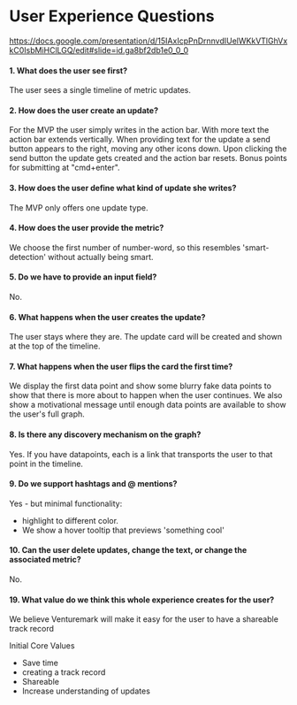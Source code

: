 # User Experience Questions

https://docs.google.com/presentation/d/15IAxIcpPnDrnnvdIUelWKkVTlGhVxkC0IsbMiHClLGQ/edit#slide=id.ga8bf2db1e0_0_0



#### 1. What does the user see first?

The user sees a single timeline of metric updates.



#### 2. How does the user create an update?

For the MVP the user simply writes in the action bar. With more text the action
bar extends vertically. When providing text for the update a send button appears
to the right, moving any other icons down. Upon clicking the send button the
update gets created and the action bar resets. Bonus points for submitting at
"cmd+enter".



#### 3. How does the user define what kind of update she writes?

The MVP only offers one update type.


#### 4. How does the user provide the metric?

We choose the first number of number-word, so this resembles 'smart-detection' without actually being smart.


#### 5. Do we have to provide an input field?

No.


#### 6. What happens when the user creates the update?

The user stays where they are. The update card will be created and shown at the top of the timeline.


#### 7. What happens when the user flips the card the first time?

We display the first data point and show some blurry fake data points to show that there is more about to happen when the user continues. We also show a motivational message until enough data
points are available to show the user's full graph.



#### 8. Is there any discovery mechanism on the graph?

Yes. If you have datapoints, each is a link that transports the user to that point in the timeline.


#### 9. Do we support hashtags and @ mentions?

Yes - but minimal functionality:
- highlight to different color. 
- We show a hover tooltip that previews 'something cool'


#### 10. Can the user delete updates, change the text, or change the associated metric?

No.

#### 19. What value do we think this whole experience creates for the user?

We believe Venturemark will make it easy for the user to have a shareable track record

Initial Core Values
- Save time 
- creating a track record
- Shareable
- Increase understanding of updates